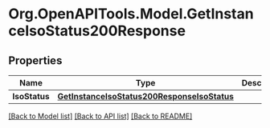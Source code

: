 # Org.OpenAPITools.Model.GetInstanceIsoStatus200Response

## Properties

Name | Type | Description | Notes
------------ | ------------- | ------------- | -------------
**IsoStatus** | [**GetInstanceIsoStatus200ResponseIsoStatus**](GetInstanceIsoStatus200ResponseIsoStatus.md) |  | [optional] 

[[Back to Model list]](../README.md#documentation-for-models) [[Back to API list]](../README.md#documentation-for-api-endpoints) [[Back to README]](../README.md)

